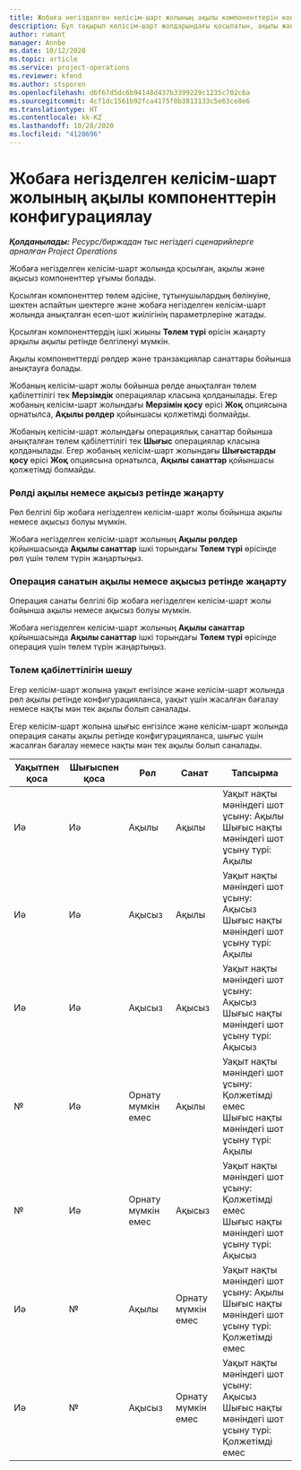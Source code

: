 ```yaml
---
title: Жобаға негізделген келісім-шарт жолының ақылы компоненттерін конфигурациялау
description: Бұл тақырып келісім-шарт жолдарындағы қосылатын, ақылы және ақысыз компоненттер туралы ақпарат береді.
author: rumant
manager: Annbe
ms.date: 10/12/2020
ms.topic: article
ms.service: project-operations
ms.reviewer: kfend
ms.author: stsporen
ms.openlocfilehash: d6f67d5dc6b94148d437b3399229c1235c702c6a
ms.sourcegitcommit: 4cf1dc1561b92fca4175f0b3813133c5e63ce8e6
ms.translationtype: HT
ms.contentlocale: kk-KZ
ms.lasthandoff: 10/28/2020
ms.locfileid: "4128696"
---
```

# <a name="configure-chargeable-components-of-a-project-based-contract-line"></a>Жобаға негізделген келісім-шарт жолының ақылы компоненттерін конфигурациялау

_**Қолданылады:** Ресурс/биржадан тыс негіздегі сценарийлерге арналған Project Operations_

Жобаға негізделген келісім-шарт жолында қосылған, ақылы және ақысыз компоненттер ұғымы болады.

Қосылған компоненттер төлем әдісіне, тұтынушылардың бөлінуіне, шектен аспайтын шектерге және жобаға негізделген келісім-шарт жолында анықталған есеп-шот жиілігінің параметрлеріне жатады.

Қосылған компоненттердің ішкі жиыны **Төлем түрі** өрісін жаңарту арқылы ақылы ретінде белгіленуі мүмкін.

Ақылы компоненттерді рөлдер және транзакциялар санаттары бойынша анықтауға болады.

Жобаның келісім-шарт жолы бойынша рөлде анықталған төлем қабілеттілігі тек **Мерзімдік** операциялар класына қолданылады. Егер жобаның келісім-шарт жолындағы **Мерзімін қосу** өрісі **Жоқ** опциясына орнатылса, **Ақылы рөлдер** қойыншасы қолжетімді болмайды.

Жобаның келісім-шарт жолындағы операциялық санаттар бойынша анықталған төлем қабілеттілігі тек **Шығыс** операциялар класына қолданылады. Егер жобаның келісім-шарт жолындағы **Шығыстарды қосу** өрісі **Жоқ** опциясына орнатылса, **Ақылы санаттар** қойыншасы қолжетімді болмайды.

### <a name="update-a-role-to-be-chargeable-or-non-chargeable"></a>Рөлді ақылы немесе ақысыз ретінде жаңарту

Рөл белгілі бір жобаға негізделген келісім-шарт жолы бойынша ақылы немесе ақысыз болуы мүмкін.

Жобаға негізделген келісім-шарт жолының **Ақылы рөлдер** қойыншасында **Ақылы санаттар** ішкі торындағы **Төлем түрі** өрісінде рөл үшін төлем түрін жаңартыңыз.

### <a name="update-a-transaction-category-to-be-chargeable-or-non-chargeable"></a>Операция санатын ақылы немесе ақысыз ретінде жаңарту

Операция санаты белгілі бір жобаға негізделген келісім-шарт жолы бойынша ақылы немесе ақысыз болуы мүмкін.

Жобаға негізделген келісім-шарт жолының **Ақылы санаттар** қойыншасында **Ақылы санаттар** ішкі торындағы **Төлем түрі** өрісінде операция үшін төлем түрін жаңартыңыз.

### <a name="resolve-chargeability"></a>Төлем қабілеттілігін шешу

Егер келісім-шарт жолына уақыт енгізілсе және келісім-шарт жолында рөл ақылы ретінде конфигурацияланса, уақыт үшін жасалған бағалау немесе нақты мән тек ақылы болып саналады.

Егер келісім-шарт жолына шығыс енгізілсе және келісім-шарт жолында операция санаты ақылы ретінде конфигурацияланса, шығыс үшін жасалған бағалау немесе нақты мән тек ақылы болып саналады.

| Уақытпен қоса | Шығыспен қоса | Рөл | Санат | Тапсырма |
| --- | --- | --- | --- | --- |
| Иә | Иә | Ақылы | Ақылы | Уақыт нақты мәніндегі шот ұсыну: Ақылы </br>Шығыс нақты мәніндегі шот ұсыну түрі: Ақылы |
| Иә | Иә | Ақысыз | Ақылы | Уақыт нақты мәніндегі шот ұсыну: Ақысыз </br>Шығыс нақты мәніндегі шот ұсыну түрі: Ақылы |
| Иә | Иә | Ақысыз | Ақысыз | Уақыт нақты мәніндегі шот ұсыну: Ақысыз </br>Шығыс нақты мәніндегі шот ұсыну түрі: Ақысыз |
| № | Иә | Орнату мүмкін емес | Ақылы | Уақыт нақты мәніндегі шот ұсыну: Қолжетімді емес </br>Шығыс нақты мәніндегі шот ұсыну түрі: Ақылы |
| № | Иә | Орнату мүмкін емес | Ақысыз | Уақыт нақты мәніндегі шот ұсыну: Қолжетімді емес </br>Шығыс нақты мәніндегі шот ұсыну түрі: Ақысыз |
| Иә | № | Ақылы | Орнату мүмкін емес | Уақыт нақты мәніндегі шот ұсыну: Ақылы </br>Шығыс нақты мәніндегі шот ұсыну түрі: Қолжетімді емес |
| Иә | № | Ақысыз | Орнату мүмкін емес | Уақыт нақты мәніндегі шот ұсыну: Ақысыз </br> Шығыс нақты мәніндегі шот ұсыну түрі: Қолжетімді емес |
